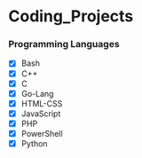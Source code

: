 # Coding_Projects
### Programming Languages

- [x] Bash
- [x] C++
- [x] C
- [x] Go-Lang
- [x] HTML-CSS
- [x] JavaScript
- [x] PHP
- [x] PowerShell
- [x] Python
